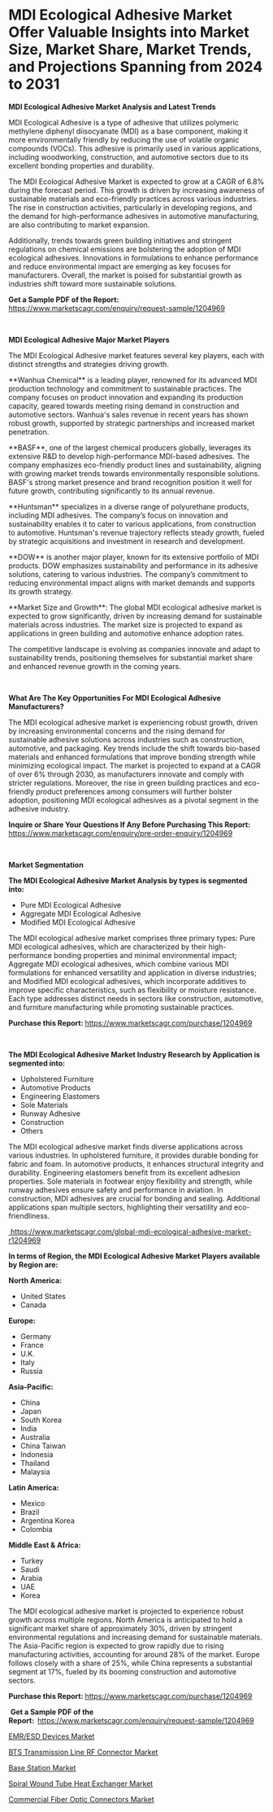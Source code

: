 <p><h1>MDI Ecological Adhesive Market Offer Valuable Insights into Market Size, Market Share, Market Trends, and Projections Spanning from 2024 to 2031</h1></p><p><strong>MDI Ecological Adhesive Market Analysis and Latest Trends</strong></p>
<p><p>MDI Ecological Adhesive is a type of adhesive that utilizes polymeric methylene diphenyl diisocyanate (MDI) as a base component, making it more environmentally friendly by reducing the use of volatile organic compounds (VOCs). This adhesive is primarily used in various applications, including woodworking, construction, and automotive sectors due to its excellent bonding properties and durability.</p><p>The MDI Ecological Adhesive Market is expected to grow at a CAGR of 6.8% during the forecast period. This growth is driven by increasing awareness of sustainable materials and eco-friendly practices across various industries. The rise in construction activities, particularly in developing regions, and the demand for high-performance adhesives in automotive manufacturing, are also contributing to market expansion. </p><p>Additionally, trends towards green building initiatives and stringent regulations on chemical emissions are bolstering the adoption of MDI ecological adhesives. Innovations in formulations to enhance performance and reduce environmental impact are emerging as key focuses for manufacturers. Overall, the market is poised for substantial growth as industries shift toward more sustainable solutions.</p></p>
<p><strong>Get a Sample PDF of the Report:&nbsp;</strong> <a href="https://www.marketscagr.com/enquiry/request-sample/1204969?utm_campaign=1177&utm_medium=2&utm_source=Github&utm_content=ia&utm_term=16102024&utm_id=mdi-ecological-adhesive">https://www.marketscagr.com/enquiry/request-sample/1204969</a></p>
<p>&nbsp;</p>
<p><strong>MDI Ecological Adhesive Major Market Players</strong></p>
<p><p>The MDI Ecological Adhesive market features several key players, each with distinct strengths and strategies driving growth. </p><p>**Wanhua Chemical** is a leading player, renowned for its advanced MDI production technology and commitment to sustainable practices. The company focuses on product innovation and expanding its production capacity, geared towards meeting rising demand in construction and automotive sectors. Wanhua's sales revenue in recent years has shown robust growth, supported by strategic partnerships and increased market penetration.</p><p>**BASF**, one of the largest chemical producers globally, leverages its extensive R&D to develop high-performance MDI-based adhesives. The company emphasizes eco-friendly product lines and sustainability, aligning with growing market trends towards environmentally responsible solutions. BASF's strong market presence and brand recognition position it well for future growth, contributing significantly to its annual revenue.</p><p>**Huntsman** specializes in a diverse range of polyurethane products, including MDI adhesives. The company’s focus on innovation and sustainability enables it to cater to various applications, from construction to automotive. Huntsman's revenue trajectory reflects steady growth, fueled by strategic acquisitions and investment in research and development.</p><p>**DOW** is another major player, known for its extensive portfolio of MDI products. DOW emphasizes sustainability and performance in its adhesive solutions, catering to various industries. The company’s commitment to reducing environmental impact aligns with market demands and supports its growth strategy.</p><p>**Market Size and Growth**: The global MDI ecological adhesive market is expected to grow significantly, driven by increasing demand for sustainable materials across industries. The market size is projected to expand as applications in green building and automotive enhance adoption rates.</p><p>The competitive landscape is evolving as companies innovate and adapt to sustainability trends, positioning themselves for substantial market share and enhanced revenue growth in the coming years.</p></p>
<p>&nbsp;</p>
<p><strong>What Are The Key Opportunities For MDI Ecological Adhesive Manufacturers?</strong></p>
<p><p>The MDI ecological adhesive market is experiencing robust growth, driven by increasing environmental concerns and the rising demand for sustainable adhesive solutions across industries such as construction, automotive, and packaging. Key trends include the shift towards bio-based materials and enhanced formulations that improve bonding strength while minimizing ecological impact. The market is projected to expand at a CAGR of over 6% through 2030, as manufacturers innovate and comply with stricter regulations. Moreover, the rise in green building practices and eco-friendly product preferences among consumers will further bolster adoption, positioning MDI ecological adhesives as a pivotal segment in the adhesive industry.</p></p>
<p><strong>Inquire or Share Your Questions If Any Before Purchasing This Report:</strong> <a href="https://www.marketscagr.com/enquiry/pre-order-enquiry/1204969?utm_campaign=1177&utm_medium=2&utm_source=Github&utm_content=ia&utm_term=16102024&utm_id=mdi-ecological-adhesive">https://www.marketscagr.com/enquiry/pre-order-enquiry/1204969</a></p>
<p>&nbsp;</p>
<p><strong>Market Segmentation</strong></p>
<p><strong>The MDI Ecological Adhesive Market Analysis by types is segmented into:</strong></p>
<p><ul><li>Pure MDI Ecological Adhesive</li><li>Aggregate MDI Ecological Adhesive</li><li>Modified MDI Ecological Adhesive</li></ul></p>
<p><p>The MDI ecological adhesive market comprises three primary types: Pure MDI ecological adhesives, which are characterized by their high-performance bonding properties and minimal environmental impact; Aggregate MDI ecological adhesives, which combine various MDI formulations for enhanced versatility and application in diverse industries; and Modified MDI ecological adhesives, which incorporate additives to improve specific characteristics, such as flexibility or moisture resistance. Each type addresses distinct needs in sectors like construction, automotive, and furniture manufacturing while promoting sustainable practices.</p></p>
<p><strong>Purchase this Report:&nbsp;</strong><a href="https://www.marketscagr.com/purchase/1204969?utm_campaign=1177&utm_medium=2&utm_source=Github&utm_content=ia&utm_term=16102024&utm_id=mdi-ecological-adhesive">https://www.marketscagr.com/purchase/1204969</a></p>
<p>&nbsp;</p>
<p><strong>The MDI Ecological Adhesive Market Industry Research by Application is segmented into:</strong></p>
<p><ul><li>Upholstered Furniture</li><li>Automotive Products</li><li>Engineering Elastomers</li><li>Sole Materials</li><li>Runway Adhesive</li><li>Construction</li><li>Others</li></ul></p>
<p><p>The MDI ecological adhesive market finds diverse applications across various industries. In upholstered furniture, it provides durable bonding for fabric and foam. In automotive products, it enhances structural integrity and durability. Engineering elastomers benefit from its excellent adhesion properties. Sole materials in footwear enjoy flexibility and strength, while runway adhesives ensure safety and performance in aviation. In construction, MDI adhesives are crucial for bonding and sealing. Additional applications span multiple sectors, highlighting their versatility and eco-friendliness.</p></p>
<p><a href="https://www.marketscagr.com/global-mdi-ecological-adhesive-market-r1204969?utm_campaign=1177&utm_medium=2&utm_source=Github&utm_content=ia&utm_term=16102024&utm_id=mdi-ecological-adhesive">&nbsp;https://www.marketscagr.com/global-mdi-ecological-adhesive-market-r1204969</a></p>
<p><strong>In terms of Region, the MDI Ecological Adhesive Market Players available by Region are:</strong></p>
<p>
    <p> <strong> North America: </strong>
        <ul>
            <li>United States</li>
            <li>Canada</li>
        </ul>
        </p> 
    <p> <strong> Europe: </strong>
        <ul>
            <li>Germany</li>
            <li>France</li>
            <li>U.K.</li>
            <li>Italy</li>
            <li>Russia</li>
        </ul>
        </p> 
    <p> <strong> Asia-Pacific: </strong>
        <ul>
            <li>China</li>
            <li>Japan</li>
            <li>South Korea</li>
            <li>India</li>
            <li>Australia</li>
            <li>China Taiwan</li>
            <li>Indonesia</li>
            <li>Thailand</li>
            <li>Malaysia</li>
        </ul>
        </p> 
    <p> <strong> Latin America: </strong>
        <ul>
            <li>Mexico</li>
            <li>Brazil</li>
            <li>Argentina Korea</li>
            <li>Colombia</li>
        </ul>
        </p> 
    <p> <strong> Middle East & Africa: </strong>
        <ul>
            <li>Turkey</li>
            <li>Saudi</li>
            <li>Arabia</li>
            <li>UAE</li>
            <li>Korea</li>
        </ul>
    </p>
    </p>
<p><p>The MDI ecological adhesive market is projected to experience robust growth across multiple regions. North America is anticipated to hold a significant market share of approximately 30%, driven by stringent environmental regulations and increasing demand for sustainable materials. The Asia-Pacific region is expected to grow rapidly due to rising manufacturing activities, accounting for around 28% of the market. Europe follows closely with a share of 25%, while China represents a substantial segment at 17%, fueled by its booming construction and automotive sectors.</p></p>
<p><strong>Purchase this Report: </strong><a href="https://www.marketscagr.com/purchase/1204969?utm_campaign=1177&utm_medium=2&utm_source=Github&utm_content=ia&utm_term=16102024&utm_id=mdi-ecological-adhesive">https://www.marketscagr.com/purchase/1204969</a></p>
<p>&nbsp;<strong>Get a Sample PDF of the Report:&nbsp;&nbsp;</strong><a href="https://www.marketscagr.com/enquiry/request-sample/1204969?utm_campaign=1177&utm_medium=2&utm_source=Github&utm_content=ia&utm_term=16102024&utm_id=mdi-ecological-adhesive">https://www.marketscagr.com/enquiry/request-sample/1204969</a></p>
<p><strong></strong></p>
<p><p><a href="https://github.com/doyeme32g/Market-Research-Report-List-1/blob/main/emresd-devices-market.md?utm_campaign=1177&utm_medium=2&utm_source=Github&utm_content=ia&utm_term=16102024&utm_id=mdi-ecological-adhesive">EMR/ESD Devices Market</a></p><p><a href="https://www.linkedin.com/pulse/bts-transmission-line-rf-connector-market-overview-hac9e?utm_campaign=1177&utm_medium=2&utm_source=Github&utm_content=ia&utm_term=16102024&utm_id=mdi-ecological-adhesive">BTS Transmission Line RF Connector Market</a></p><p><a href="https://www.linkedin.com/pulse/base-station-market-forecast-global-trends-analysis-from-2024-8prae?utm_campaign=1177&utm_medium=2&utm_source=Github&utm_content=ia&utm_term=16102024&utm_id=mdi-ecological-adhesive">Base Station Market</a></p><p><a href="https://github.com/jessika4zyyh/Market-Research-Report-List-1/blob/main/spiral-wound-tube-heat-exchanger-market.md?utm_campaign=1177&utm_medium=2&utm_source=Github&utm_content=ia&utm_term=16102024&utm_id=mdi-ecological-adhesive">Spiral Wound Tube Heat Exchanger Market</a></p><p><a href="https://www.linkedin.com/pulse/commercial-fiber-optic-connectors-market-segmentation-ggove?utm_campaign=1177&utm_medium=2&utm_source=Github&utm_content=ia&utm_term=16102024&utm_id=mdi-ecological-adhesive">Commercial Fiber Optic Connectors Market</a></p></p>